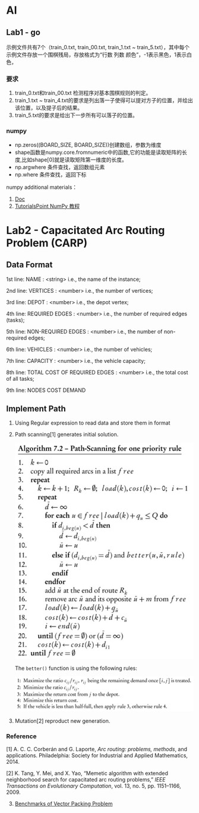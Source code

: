 # AI
## Lab1 - go
示例文件共有7个（train_0.txt, train_00.txt, train_1.txt ~ train_5.txt），其中每个示例文件存放一个围棋残局，存放格式为“行数 列数 颜色”，-1表示⿊色，1表示白色，
### 要求
1. train_0.txt和train_00.txt 检测程序对基本围棋规则的判定。
2. train_1.txt ~ train_4.txt的要求是列出落一子使得可以提对方子的位置，并绘出该位置，以及提子后的结果。
3. train_5.txt的要求是给出下一步所有可以落子的位置。

### numpy
* np.zeros((BOARD_SIZE, BOARD_SIZE))创建数组，参数为维度
* shape函数是numpy.core.fromnumeric中的函数,它的功能是读取矩阵的长度,比如shape[0]就是读取矩阵第一维度的长度。
* np.argwhere 条件查找，返回数组元素
* np.where  条件查找，返回下标

numpy additional materials：
1. [Doc](https://docs.scipy.org/doc/numpy/genindex.html)
2. [TutorialsPoint NumPy 教程](http://www.jianshu.com/p/57e3c0a92f3a)

# Lab2 - Capacitated Arc Routing Problem (CARP)

## Data Format

1st line: NAME : \<string> i.e., the name of the instance;

2nd line: VERTICES : \<number> i.e., the number of vertices;

3rd line: DEPOT : \<number>        i.e., the depot vertex;

4th line: REQUIRED EDGES : \<number>    i.e., the number of required edges (tasks);

5th line: NON-REQUIRED EDGES : \<number>      i.e., the number of non-required edges;

6th line: VEHICLES : \<number>      i.e., the number of vehicles;

7th line: CAPACITY : \<number>     i.e., the vehicle capacity;

8th line: TOTAL COST OF REQUIRED EDGES : \<number>   i.e., the total cost of all tasks;

9th line: NODES    COST    DEMAND

## Implement Path

1. Using Regular expression to read data and store them in format
2. Path scanning[1] generates initial solution.

    ![image](https://github.com/liziwl/AI-Lab/blob/master/Lab2/picture/path_scanning.JPG?raw=true)

    The `better()` function is using the following rules:

    ![image](https://github.com/liziwl/AI-Lab/blob/master/Lab2/picture/rule.JPG?raw=true)

3. Mutation[2] reproduct new generation.

### Reference
[1] A. C. C. Corberán and G. Laporte, *Arc routing: problems, methods*, and applications. Philadelphia: Society for Industrial and Applied Mathematics, 2014.

[2] K. Tang, Y. Mei, and X. Yao, “Memetic algorithm with extended neighborhood search for capacitated arc routing problems,” *IEEE Transactions on Evolutionary Computation*, vol. 13, no. 5, pp. 1151–1166, 2009.

3. [Benchmarks of Vector Packing Problem](http://logistik.bwl.uni-mainz.de/benchmarks.php)